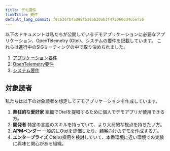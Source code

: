 ```yaml
---
title: デモ要件
linkTitle: 要件
default_lang_commit: f9cb26fb4a288f536ab20ab3f472060dd465ef56
---
```


以下のドキュメントは私たちが公開しているデモアプリケーションに必要なアプリケーション、OpenTelemetry (Otel)、システムの要件を記載しています。
これらは進行中のSIGミーティングの中で取り決められました。

1. [アプリケーション要件](application/)
2. [OpenTelemetry要件](opentelemetry/)
3. [システム要件](system/)

## 対象読者

私たちは以下の対象読者を想定してデモアプリケーションを作成しています。

1. **熱狂的な愛好家** 組織でOtelを提唱するために個人でデモアプリが使用できる方。
2. **開発者** 特定の言語のスキルを持っていて、より大局的な視点を持ちたい方。
3. **APMベンダー** 一般的にOtelを評価したり、顧客向けのデモを作成する方。
4. **エンタープライズ** Otelの採用を検討していて、本番環境に近い環境での実験に興味と関心がある組織。
